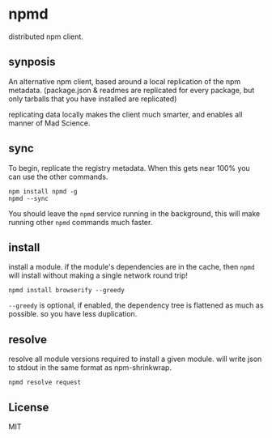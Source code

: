 # npmd

distributed npm client.

## synposis

An alternative npm client, based around a local replication of the npm metadata.
(package.json & readmes are replicated for every package, but only tarballs that 
you have installed are replicated)

replicating data locally makes the client much smarter, 
and enables all manner of Mad Science.

## sync

To begin, replicate the registry metadata. When this gets near 100%
you can use the other commands.
```
npm install npmd -g
npmd --sync
```

You should leave the `npmd` service running in the background,
this will make running other `npmd` commands much faster.

## install

install a module. if the module's dependencies are in the cache,
then `npmd` will install without making a single network round trip!

```
npmd install browserify --greedy
```

`--greedy` is optional, if enabled, the dependency tree is flattened as much as possible.
so you have less duplication.

## resolve

resolve all module versions required to install a given module.
will write json to stdout in the same format as npm-shrinkwrap. 

```
npmd resolve request
```

## License

MIT
